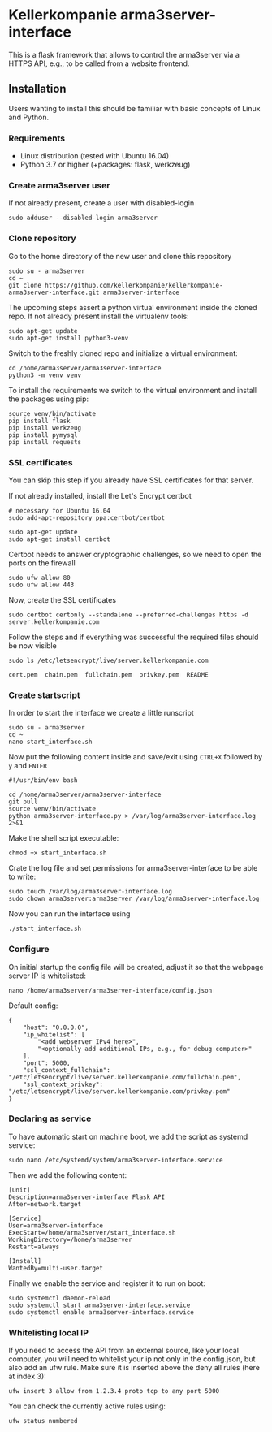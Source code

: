 # Kellerkompanie arma3server-interface
This is a flask framework that allows to control the arma3server via a
HTTPS API, e.g., to be called from a website frontend.

## Installation
Users wanting to install this should be familiar with basic concepts of
Linux and Python.

### Requirements
* Linux distribution (tested with Ubuntu 16.04)
* Python 3.7 or higher (+packages: flask, werkzeug)

### Create arma3server user
If not already present, create a user with disabled-login
```
sudo adduser --disabled-login arma3server
```

### Clone repository
Go to the home directory of the new user and clone this repository
```
sudo su - arma3server
cd ~
git clone https://github.com/kellerkompanie/kellerkompanie-arma3server-interface.git arma3server-interface
```

The upcoming steps assert a python virtual environment inside the cloned
repo. If not already present install the virtualenv tools:
```
sudo apt-get update
sudo apt-get install python3-venv
```
Switch to the freshly cloned repo and initialize a virtual environment:
```
cd /home/arma3server/arma3server-interface
python3 -m venv venv
```
To install the requirements we switch to the virtual environment and
install the packages using pip:
```
source venv/bin/activate
pip install flask
pip install werkzeug
pip install pymysql
pip install requests
```


### SSL certificates
You can skip this step if you already have SSL certificates for that 
server.

If not already installed, install the Let's Encrypt certbot
```
# necessary for Ubuntu 16.04
sudo add-apt-repository ppa:certbot/certbot

sudo apt-get update
sudo apt-get install certbot
```
Certbot needs to answer cryptographic challenges, so we need to open the
ports on the firewall
```
sudo ufw allow 80
sudo ufw allow 443
```
Now, create the SSL certificates
```
sudo certbot certonly --standalone --preferred-challenges https -d server.kellerkompanie.com
```
Follow the steps and if everything was successful the required files 
should be now visible
```
sudo ls /etc/letsencrypt/live/server.kellerkompanie.com
```
```
cert.pem  chain.pem  fullchain.pem  privkey.pem  README
```

### Create startscript
In order to start the interface we create a little runscript
```
sudo su - arma3server
cd ~
nano start_interface.sh
```
Now put the following content inside and save/exit using ```CTRL+X``` 
followed by ```y``` and ```ENTER```
```
#!/usr/bin/env bash

cd /home/arma3server/arma3server-interface
git pull
source venv/bin/activate
python arma3server-interface.py > /var/log/arma3server-interface.log 2>&1
```
Make the shell script executable:
```
chmod +x start_interface.sh
```
Crate the log file and set permissions for arma3server-interface to be able to write:
```
sudo touch /var/log/arma3server-interface.log
sudo chown arma3server:arma3server /var/log/arma3server-interface.log
```
Now you can run the interface using
```
./start_interface.sh
```

### Configure
On initial startup the config file will be created, adjust it so that the webpage server IP is whitelisted:
```
nano /home/arma3server/arma3server-interface/config.json
```
Default config:
```
{
    "host": "0.0.0.0",
    "ip_whitelist": [
        "<add webserver IPv4 here>",
        "<optionally add additional IPs, e.g., for debug computer>"
    ],
    "port": 5000,
    "ssl_context_fullchain": "/etc/letsencrypt/live/server.kellerkompanie.com/fullchain.pem",
    "ssl_context_privkey": "/etc/letsencrypt/live/server.kellerkompanie.com/privkey.pem"
}
```


### Declaring as service
To have automatic start on machine boot, we add the script as systemd 
service:
```
sudo nano /etc/systemd/system/arma3server-interface.service
```
Then we add the following content:
```
[Unit]
Description=arma3server-interface Flask API
After=network.target

[Service]
User=arma3server-interface
ExecStart=/home/arma3server/start_interface.sh
WorkingDirectory=/home/arma3server
Restart=always

[Install]
WantedBy=multi-user.target
```
Finally we enable the service and register it to run on boot:
```
sudo systemctl daemon-reload
sudo systemctl start arma3server-interface.service
sudo systemctl enable arma3server-interface.service
```

### Whitelisting local IP
If you need to access the API from an external source, like your local computer, you will need to whitelist your ip 
not only in the config.json, but also add an ufw rule. 
Make sure it is inserted above the deny all rules (here at index 3):
```
ufw insert 3 allow from 1.2.3.4 proto tcp to any port 5000
```
You can check the currently active rules using:
```
ufw status numbered
```
